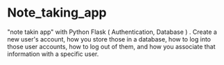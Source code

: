 # Note_taking_app
"note takin app" with Python Flask ( Authentication, Database ) .
Create a new user's account, how you store those in a database, how to log into those user accounts, how to log out of them, and how you associate that information with a specific user. 


